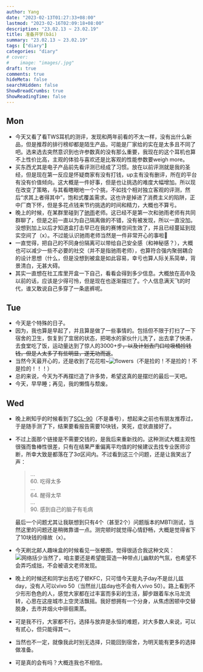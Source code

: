 ```yaml
---
author: Yang
date: "2023-02-13T01:27:33+08:00"
lastmod: "2023-02-16T02:09:18+08:00"
description: "23.02.13 ~ 23.02.19"
title: 准备开学(bǎi)
summary: "23.02.13 ~ 23.02.19"
tags: ["diary"]
categories: "diary"
# cover: 
#    image: "images/.jpg"
draft: true
comments: true
hideMeta: false
searchHidden: false
ShowBreadCrumbs: true
ShowReadingTime: false
---
```


## Mon

- 今天又看了看TWS耳机的测评，发现和两年前看的不太一样，没有出什么新品，但是推荐的排行榜却都是陌生产品，可能是厂家给的实在是太多且不同了吧。选来选去突然意识到也许参数真的没有那么重要，我现在的这个耳机也算不上性价比高，主观的体验与喜欢还是比客观的性能参数要weigh more。
- 买东西尤其是电子产品前先看评测已经成了习惯。放在以前评测就是我的圣经，但是现在第一反应是怀疑商家有没有打钱，up主有没有删评，所在的平台有没有价值倾向。这大概是一件好事，但是也让挑选的难度大幅增加。所以现在改变了策略，与其看瞎眼地一个个挑，不如找个相对独立客观的评测，然后“求其上者得其中”，饱和式覆盖需求。这也许是掉进了消费主义的陷阱，正中厂商下怀，但是多花点钱来节约挑选的时间和精力，大概也不算亏。
- 晚上的时候，在某群里碰到了[驰雨](https://chiyuru.github.io/)老师。这已经不是第一次和驰雨老师有共同群聊了，但是之前一直以为自己隔离做的不错，没有被发现，所以一直没加。没想到加上以后才知道盒打击早已在我的赛博空间生效了，并且已经蔓延到现实空间了（x）。不过能认识驰雨老师当然是一件非常开心的事啦🥳
- 一直觉得，把自己的不同身份隔离可以带给自己安全感（和神秘感？），大概也可以减少一些不必要的社交（并不是指驰雨老师），也算符合强内聚弱耦合的设计思想（什么，但是没想到被盒是如此容易，幸亏也算人际关系简单，背景清白，无甚大碍。
- 其实一直想在社工库里开盒一下自己，看看会得到多少信息。大概放在高中及以前的话，应该是少得可怜，但是现在也逐渐摆烂了。个人信息满天飞的时代，谁又敢说自己多穿了一条底裤呢。

## Tue

- 今天是个特殊的日子。
- 因为，我也算是早起了，并且算是做了一些事情的。包括但不限于打扫了一下宿舍的卫生，恢复到了宜居的状态，把喝水的家伙什儿洗了，出去拿了快递，去食堂吃了饭，运动量达到了惊人的3000+步<del>，以及计划去门口垃圾桶捡钱钱，但是人太多了有些明显，遂无功而返</del>。
- 当然今天最开心的，还是收到了花花啦~![flowers](/images/flower.jpg#center)（不是捡的！不是捡的！不是捡的！！！）
- 总的来说，今天为不再摆烂造了许多势，希望这真的是摆烂的最后一天吧。
- 今天，早早睡；再见，我的懒惰与颓废。

## Wed

- 晚上刷知乎的时候看到了[SCL-90](http://www.ntneuro.org/scale/scl90.asp)（不是番号），想起来之前也有朋友推荐过，于是随手测了下，结果要看报告需要10块钱，笑死，症状直接好了。
- 不过上面那个链接是不需要交钱的，是我后来重新找的。这种测试大概主观性很强而鲁棒性很差，只有在结果严重偏离平均值的时候建议去找专业医师诊断，所幸大致是都落在了3σ区间内。不过看到这三个问题，还是让我笑出了声：
  >...  
  >60. 吃得太多  
  >...  
  >64. 醒得太早  
  >...  
  >90. 感到自己的脑子有毛病  

  最后一个问题尤其让我联想到只有4个（甚至2个）问题版本的MBTI测试，当然这里的问题还是稍微靠谱一点。测完顿时就觉得心情舒畅，大概是觉得省下了10块钱的缘故（x）。
- 今天刷北邮人趣味盒的时候看见一张梗图，觉得很适合我这种文风：![网络括少](/images/bracket.jpg#center)当然了，咱主要还是希望能营造一种带点儿幽默的气氛，也希望不会弄巧成拙，不会被语文老师发现。
- 晚上的时候还和同学出去吃了顿KFC，只可惜今天是丸子day不是丝儿兹day，没有人可以vivo 50（当然丝儿兹day也不会有人vivo 50）。路上看到不少形形色色的人，感觉大家都在过丰富而多彩的生活，脚步跟着车水马龙流转，心思在这座城市上空灵活飘摇。我好想拥有一个分身，从焦虑困顿中交替脱身，去市井烟火中徘徊熏蒸。
- 可是我不行，大家都不行。选择与放弃是永恒的难题，对大多数人来说，可以有贰心，但只能得其一。
- 当然也不一定，就像我此时别无选择，只能回到宿舍，为明天能有更多的选择做准备。
- 可是真的会有吗？大概连我也不相信。

